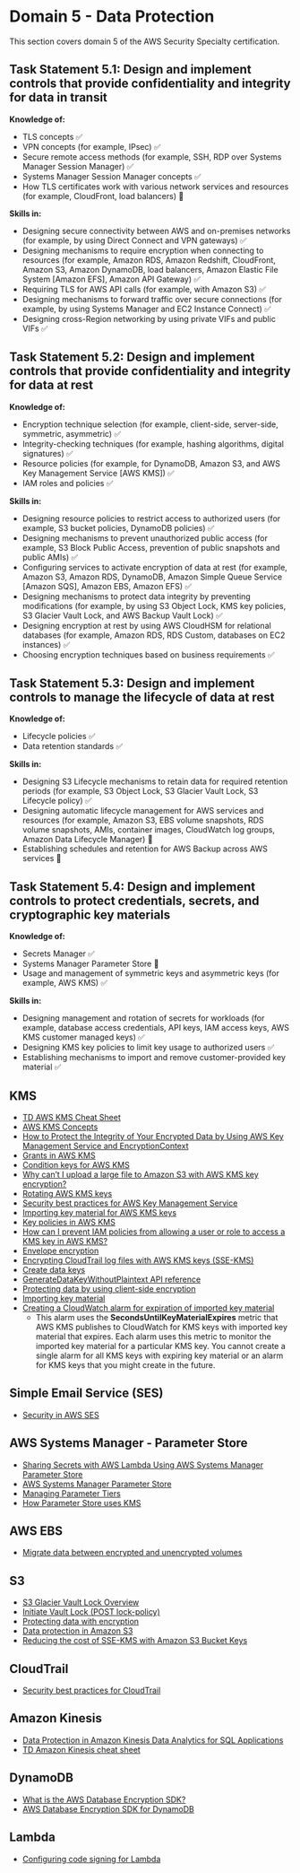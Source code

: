 # Domain 5 - Data Protection

This section covers domain 5 of the AWS Security Specialty certification.

## Task Statement 5.1: Design and implement controls that provide confidentiality and integrity for data in transit

**Knowledge of:**

- TLS concepts :white_check_mark:
- VPN concepts (for example, IPsec) :white_check_mark:
- Secure remote access methods (for example, SSH, RDP over Systems Manager Session Manager) :white_check_mark:
- Systems Manager Session Manager concepts :white_check_mark:
- How TLS certificates work with various network services and resources (for example, CloudFront, load balancers) :large_orange_diamond:

**Skills in:**

- Designing secure connectivity between AWS and on-premises networks (for example, by using Direct Connect and VPN gateways) :white_check_mark:
- Designing mechanisms to require encryption when connecting to resources (for example, Amazon RDS, Amazon Redshift, CloudFront, Amazon S3, Amazon DynamoDB, load balancers, Amazon Elastic File System [Amazon EFS], Amazon API Gateway) :white_check_mark:
- Requiring TLS for AWS API calls (for example, with Amazon S3) :white_check_mark:
- Designing mechanisms to forward traffic over secure connections (for example, by using Systems Manager and EC2 Instance Connect) :white_check_mark:
- Designing cross-Region networking by using private VIFs and public VIFs :white_check_mark:

## Task Statement 5.2: Design and implement controls that provide confidentiality and integrity for data at rest

**Knowledge of:**

- Encryption technique selection (for example, client-side, server-side, symmetric, asymmetric) :white_check_mark:
- Integrity-checking techniques (for example, hashing algorithms, digital signatures) :white_check_mark:
- Resource policies (for example, for DynamoDB, Amazon S3, and AWS Key Management Service [AWS KMS]) :white_check_mark:
- IAM roles and policies :white_check_mark:

**Skills in:**

- Designing resource policies to restrict access to authorized users (for example, S3 bucket policies, DynamoDB policies) :white_check_mark:
- Designing mechanisms to prevent unauthorized public access (for example, S3 Block Public Access, prevention of public snapshots and public AMIs) :white_check_mark:
- Configuring services to activate encryption of data at rest (for example, Amazon S3, Amazon RDS, DynamoDB, Amazon Simple Queue Service [Amazon SQS], Amazon EBS, Amazon EFS) :white_check_mark:
- Designing mechanisms to protect data integrity by preventing modifications (for example, by using S3 Object Lock, KMS key policies, S3 Glacier Vault Lock, and AWS Backup Vault Lock) :white_check_mark:
- Designing encryption at rest by using AWS CloudHSM for relational databases (for example, Amazon RDS, RDS Custom, databases on EC2 instances) :white_check_mark:
- Choosing encryption techniques based on business requirements :white_check_mark:

## Task Statement 5.3: Design and implement controls to manage the lifecycle of data at rest

**Knowledge of:**

- Lifecycle policies :white_check_mark:
- Data retention standards :white_check_mark:

**Skills in:**

- Designing S3 Lifecycle mechanisms to retain data for required retention periods (for example, S3 Object Lock, S3 Glacier Vault Lock, S3 Lifecycle policy) :white_check_mark:
- Designing automatic lifecycle management for AWS services and resources (for example, Amazon S3, EBS volume snapshots, RDS volume snapshots, AMIs, container images, CloudWatch log groups, Amazon Data Lifecycle Manager) :large_orange_diamond:
- Establishing schedules and retention for AWS Backup across AWS services :large_orange_diamond:

## Task Statement 5.4: Design and implement controls to protect credentials, secrets, and cryptographic key materials

**Knowledge of:**

- Secrets Manager :white_check_mark:
- Systems Manager Parameter Store :large_orange_diamond:
- Usage and management of symmetric keys and asymmetric keys (for example, AWS KMS) :white_check_mark:

**Skills in:**

- Designing management and rotation of secrets for workloads (for example, database access credentials, API keys, IAM access keys, AWS KMS customer managed keys) :white_check_mark:
- Designing KMS key policies to limit key usage to authorized users :white_check_mark:
- Establishing mechanisms to import and remove customer-provided key
material :white_check_mark:

## KMS

- [TD AWS KMS Cheat Sheet](https://tutorialsdojo.com/aws-key-management-service-aws-kms/)
- [AWS KMS Concepts](https://docs.aws.amazon.com/kms/latest/developerguide/concepts.html#customer-cmk)
- [How to Protect the Integrity of Your Encrypted Data by Using AWS Key Management Service and EncryptionContext](https://aws.amazon.com/blogs/security/how-to-protect-the-integrity-of-your-encrypted-data-by-using-aws-key-management-service-and-encryptioncontext/)
- [Grants in AWS KMS](https://docs.aws.amazon.com/kms/latest/developerguide/grants.html)
- [Condition keys for AWS KMS](https://docs.aws.amazon.com/kms/latest/developerguide/policy-conditions.html)
- [Why can’t I upload a large file to Amazon S3 with AWS KMS key encryption?](https://repost.aws/knowledge-center/s3-large-file-encryption-kms-key)
- [Rotating AWS KMS keys](https://docs.aws.amazon.com/kms/latest/developerguide/rotate-keys.html#rotate-keys-how-it-works)
- [Security best practices for AWS Key Management Service](https://docs.aws.amazon.com/kms/latest/developerguide/best-practices.html)
- [Importing key material for AWS KMS keys](https://docs.aws.amazon.com/kms/latest/developerguide/importing-keys.html)
- [Key policies in AWS KMS](https://docs.aws.amazon.com/kms/latest/developerguide/key-policies.html#key-policy-default)
- [How can I prevent IAM policies from allowing a user or role to access a KMS key in AWS KMS?](https://repost.aws/knowledge-center/kms-prevent-access)
- [Envelope encryption](https://docs.aws.amazon.com/kms/latest/developerguide/concepts.html#enveloping)
- [Encrypting CloudTrail log files with AWS KMS keys (SSE-KMS)](https://docs.aws.amazon.com/awscloudtrail/latest/userguide/encrypting-cloudtrail-log-files-with-aws-kms.html)
- [Create data keys](https://docs.aws.amazon.com/kms/latest/developerguide/concepts.html#data-keys)
- [GenerateDataKeyWithoutPlaintext API reference](https://docs.aws.amazon.com/kms/latest/APIReference/API_GenerateDataKeyWithoutPlaintext.html)
- [Protecting data by using client-side encryption](https://docs.aws.amazon.com/AmazonS3/latest/userguide/UsingClientSideEncryption.html)
- [Importing key material](https://docs.aws.amazon.com/kms/latest/developerguide/importing-keys.html)
- [Creating a CloudWatch alarm for expiration of imported key material](https://docs.aws.amazon.com/kms/latest/developerguide/importing-keys.html)
  - This alarm uses the **SecondsUntilKeyMaterialExpires** metric that AWS KMS publishes to CloudWatch for KMS keys with imported key material that expires. Each alarm uses this metric to monitor the imported key material for a particular KMS key. You cannot create a single alarm for all KMS keys with expiring key material or an alarm for KMS keys that you might create in the future.

## Simple Email Service (SES)

- [Security in AWS SES](https://docs.aws.amazon.com/ses/latest/dg/security.html)

## AWS Systems Manager - Parameter Store

- [Sharing Secrets with AWS Lambda Using AWS Systems Manager Parameter Store](https://aws.amazon.com/blogs/compute/sharing-secrets-with-aws-lambda-using-aws-systems-manager-parameter-store/)
- [AWS Systems Manager Parameter Store](https://docs.aws.amazon.com/systems-manager/latest/userguide/systems-manager-parameter-store.html)
- [Managing Parameter Tiers](https://docs.aws.amazon.com/systems-manager/latest/userguide/parameter-store-advanced-parameters.html)
- [How Parameter Store uses KMS](https://docs.aws.amazon.com/kms/latest/developerguide/services-parameter-store.html)

## AWS EBS

- [Migrate data between encrypted and unencrypted volumes](https://docs.aws.amazon.com/AWSEC2/latest/UserGuide/EBSEncryption.html#migrate-data-encrypted-unencrypted)

## S3

- [S3 Glacier Vault Lock Overview](https://docs.aws.amazon.com/amazonglacier/latest/dev/vault-lock.html#vault-lock-overview)
- [Initiate Vault Lock (POST lock-policy)](https://docs.aws.amazon.com/amazonglacier/latest/dev/api-InitiateVaultLock.html)
- [Protecting data with encryption](https://docs.aws.amazon.com/AmazonS3/latest/userguide/UsingEncryption.html)
- [Data protection in Amazon S3](https://docs.aws.amazon.com/AmazonS3/latest/userguide/DataDurability.html)
- [Reducing the cost of SSE-KMS with Amazon S3 Bucket Keys](https://docs.aws.amazon.com/AmazonS3/latest/userguide/bucket-key.html)

## CloudTrail

- [Security best practices for CloudTrail](https://docs.aws.amazon.com/awscloudtrail/latest/userguide/best-practices-security.html)

## Amazon Kinesis

- [Data Protection in Amazon Kinesis Data Analytics for SQL Applications](https://docs.aws.amazon.com/kinesisanalytics/latest/dev/data-protection.html)
- [TD Amazon Kinesis cheat sheet](https://tutorialsdojo.com/amazon-kinesis/)

## DynamoDB

- [What is the AWS Database Encryption SDK?](https://docs.aws.amazon.com/database-encryption-sdk/latest/devguide/what-is-database-encryption-sdk.html)
- [AWS Database Encryption SDK for DynamoDB](https://docs.aws.amazon.com/database-encryption-sdk/latest/devguide/dynamodb-encryption-client.html)

## Lambda

- [Configuring code signing for Lambda](https://docs.aws.amazon.com/lambda/latest/dg/configuration-codesigning.html)
